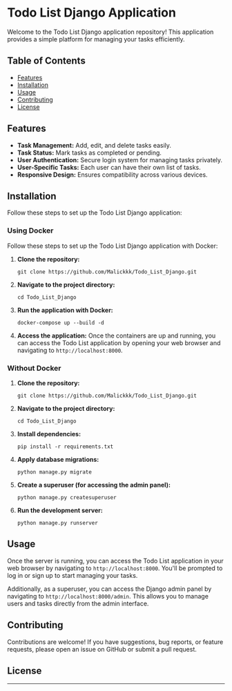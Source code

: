 # Todo List Django Application

Welcome to the Todo List Django application repository! This application provides a simple platform for managing your tasks efficiently.

## Table of Contents

- [Features](#features)
- [Installation](#installation)
- [Usage](#usage)
- [Contributing](#contributing)
- [License](#license)

## Features

- **Task Management:** Add, edit, and delete tasks easily.
- **Task Status:** Mark tasks as completed or pending.
- **User Authentication:** Secure login system for managing tasks privately.
- **User-Specific Tasks:** Each user can have their own list of tasks.
- **Responsive Design:** Ensures compatibility across various devices.

## Installation

Follow these steps to set up the Todo List Django application:

### Using Docker

Follow these steps to set up the Todo List Django application with Docker:

1. **Clone the repository:**
   ```
   git clone https://github.com/Malickkk/Todo_List_Django.git
   ```

2. **Navigate to the project directory:**
   ```
   cd Todo_List_Django
   ```

3. **Run the application with Docker:**
   ```
   docker-compose up --build -d
   ```

4. **Access the application:**
   Once the containers are up and running, you can access the Todo List application by opening your web browser and navigating to `http://localhost:8000`.

### Without Docker

1. **Clone the repository:**
   ```
   git clone https://github.com/Malickkk/Todo_List_Django.git
   ```

2. **Navigate to the project directory:**
   ```
   cd Todo_List_Django
   ```

3. **Install dependencies:**
   ```
   pip install -r requirements.txt
   ```

4. **Apply database migrations:**
   ```
   python manage.py migrate
   ```

5. **Create a superuser (for accessing the admin panel):**
   ```
   python manage.py createsuperuser
   ```

6. **Run the development server:**
   ```
   python manage.py runserver
   ```

## Usage

Once the server is running, you can access the Todo List application in your web browser by navigating to `http://localhost:8000`. You'll be prompted to log in or sign up to start managing your tasks.

Additionally, as a superuser, you can access the Django admin panel by navigating to `http://localhost:8000/admin`. This allows you to manage users and tasks directly from the admin interface.

## Contributing

Contributions are welcome! If you have suggestions, bug reports, or feature requests, please open an issue on GitHub or submit a pull request.

## License

---
